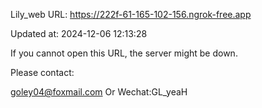 Lily_web URL: https://222f-61-165-102-156.ngrok-free.app

Updated at: 2024-12-06 12:13:28

If you cannot open this URL, the server might be down.

Please contact: 

goley04@foxmail.com Or Wechat:GL_yeaH